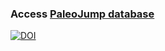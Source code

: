 ### Access [PaleoJump database](https://paleojump.github.io/)
[![DOI](https://zenodo.org/badge/304011246.svg)](https://zenodo.org/badge/latestdoi/304011246)
